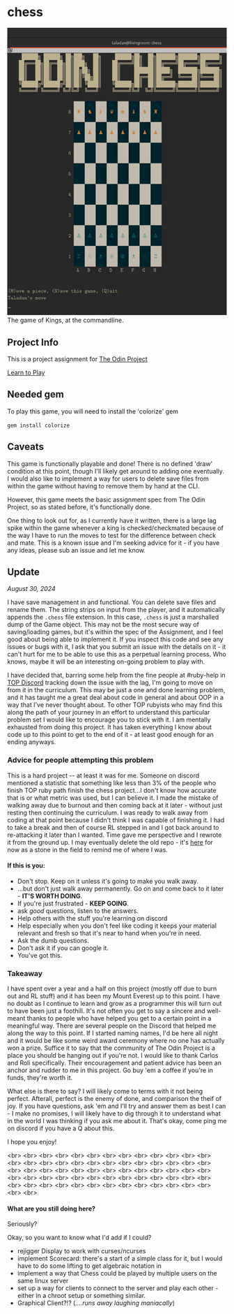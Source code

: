 # chess

![screenshot.png](./screenshot.png)
The game of Kings, at the commandline.

## Project Info

This is a project assignment for [The Odin Project](https://theodinproject.com)

[Learn to Play](https://www.chess.com/learn-how-to-play-chess)

## Needed gem

To play this game, you will need to install the 'colorize' gem

`gem install colorize`

## Caveats

This game is functionally playable and done! There is no defined 'draw' condition at this point, though I'll likely get around to adding one eventually. I would also like to implement a way for users to delete save files from within the game without having to remove them by hand at the CLI.

However, this game meets the basic assignment spec from The Odin Project, so as stated before, it's functionally done.

One thing to look out for, as I currently have it written, there is a large lag spike within the game whenever a king is checked/checkmated because of the way I have to run the moves to test for the difference between check and mate. This is a known issue and I'm seeking advice for it - if you have any ideas, please sub an issue and let me know.

## Update

_August 30, 2024_

I have save management in and functional. You can delete save files and rename them. The string strips on input from the player, and it automatically appends the `.chess` file extension. In this case, `.chess` is just a marshalled dump of the Game object. This may not be the most secure way of saving/loading games, but it's within the spec of the Assignment, and I feel good about being able to implement it. If you inspect this code and see any issues or bugs with it, I ask that you submit an issue with the details on it - it can't hurt for me to be able to use this as a perpetual learning process. Who knows, maybe it will be an interesting on-going problem to play with.

I have decided that, barring some help from the fine people at #ruby-help in [TOP Discord](https://discord.gg/theodinproject) tracking down the issue with the lag, I'm going to move on from it in the curriculum. This may be just a one and done learning problem, and it has taught me a great deal about code in general and about OOP in a way that I've never thought about. To other TOP rubyists who may find this along the path of your journey in an effort to understand this particular problem set I would like to encourage you to stick with it. I am mentally exhausted from doing this project. It has taken everything I know about code up to this point to get to the end of it - at least good enough for an ending anyways.

### Advice for people attempting this problem

This is a hard project -- at least it was for me. Someone on discord mentioned a statistic that something like less than 3% of the people who finish TOP ruby path finish the chess project...I don't know how accurate that is or what metric was used, but I can believe it. I made the mistake of walking away due to burnout and then coming back at it later - without just resting then continuing the curriculum. I was ready to walk away from coding at that point because I didn't think I was capable of finishing it. I had to take a break and then of course RL stepped in and I got back around to re-attacking it later than I wanted. Time gave me perspective and I rewrote it from the ground up. I may eventually delete the old repo - it's [here](https://github.com/taladan/TOP-ruby-chess) for now as a stone in the field to remind me of where I was.

#### If this is you:

- Don't stop. Keep on it unless it's going to make you walk away.
- ...but don't just walk away permanently. Go on and come back to it later - **IT'S WORTH DOING**.
- If you're just frustrated - **KEEP GOING**.
- ask _good_ questions, listen to the answers.
- Help others with the stuff you're learning on discord
- Help especially when you don't feel like coding it keeps your material relevant and fresh so that it's near to hand when you're in need.
- Ask the dumb questions.
- Don't ask it if you can google it.
- You've got this.

### Takeaway

I have spent over a year and a half on this project (mostly off due to burn out and RL stuff) and it has been my Mount Everest up to this point. I have no doubt as I continue to learn and grow as a programmer this will turn out to have been just a foothill. It's not often you get to say a sincere and well-meant thanks to people who have helped you get to a certain point in a meaningful way. There are several people on the Discord that helped me along the way to this point. If I started naming names, I'd be here all night and it would be like some weird award ceremony where no one has actually won a prize. Suffice it to say that the community of The Odin Project is a place you should be hanging out if you're not. I would like to thank Carlos and Roli specifically. Their encouragement and patient advice has been an anchor and rudder to me in this project. Go buy 'em a coffee if you're in funds, they're worth it.

What else is there to say? I will likely come to terms with it not being perfect. Afterall, perfect is the enemy of done, and comparison the theif of joy. If you have questions, ask 'em and I'll try and answer them as best I can - I make no promises, I will likely have to dig through it to understand what in the world I was thinking if you ask me about it. That's okay, come ping me on discord if you have a Q about this.

I hope you enjoy!

<br\>
<br\>
<br\>
<br\>
<br\>
<br\>
<br\>
<br\>
<br\>
<br\>
<br\>
<br\>
<br\>
<br\>
<br\>
<br\>
<br\>
<br\>
<br\>
<br\>
<br\>
<br\>
<br\>
<br\>
<br\>
<br\>
<br\>
<br\>
<br\>
<br\>
<br\>
<br\>
<br\>
<br\>
<br\>
<br\>
<br\>
<br\>
<br\>
<br\>
<br\>
<br\>
<br\>
<br\>
<br\>
<br\>
<br\>
<br\>
<br\>
<br\>
<br\>
<br\>
<br\>
<br\>
<br\>
<br\>
<br\>
<br\>
<br\>
<br\>
<br\>
<br\>
<br\>
<br\>
<br\>
<br\>
<br\>

#### What are you still doing here?

Seriously?

Okay, so you want to know what I'd add if I could?

- rejigger Display to work with curses/ncurses
- implement Scorecard: there's a start of a simple class for it, but I would have to do some lifting to get algebraic notation in
- implement a way that Chess could be played by multiple users on the same linux server
- set up a way for clients to connect to the server and play each other - either in a chroot setup or something similar.
- Graphical Client?!? (_....runs away laughing maniacally_)
